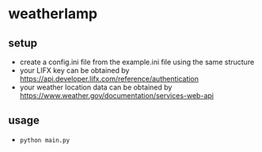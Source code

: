 # weatherlamp

## setup 
- create a config.ini file from the example.ini file using the same structure
- your LIFX key can be obtained by https://api.developer.lifx.com/reference/authentication
- your weather location data can be obtained by https://www.weather.gov/documentation/services-web-api

## usage
- `python main.py`